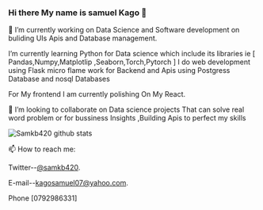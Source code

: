 ### Hi there My name is __samuel Kago__ 👋

<!--
**samkb420/samkb420** is a ✨ _special_ ✨ repository because its `README.md` (this file) appears on your GitHub profile.

Here are some ideas to get you started:

- 🔭 I’m currently working on ...
- 🌱 I’m currently learning ...
- 👯 I’m looking to collaborate on ...
- 🤔 I’m looking for help with ...
- 💬 Ask me about ...
- 📫 How to reach me: ...
- 😄 Pronouns: ...
- ⚡ Fun fact: ...
-->

🔭 I’m currently working on Data Science and Software development on buliding UIs Apis and Database management.

I’m currently learning Python for Data science which include its libraries ie
	[ Pandas,Numpy,Matplotlip ,Seaborn,Torch,Pytorch ]
I do web development using Flask micro flame work for Backend and Apis using Postgress Database and nosql Databases

For My frontend I am currently polishing On My React.

👯 I’m looking to collaborate on Data science projects That can solve real word problem or for bussiness Insights ,Building Apis to perfect my skills


![Samkb420 github stats](https://github-readme-stats.vercel.app/api?username=samkb420&show_icons=true&hide_border=true)

📫 How to reach me:

Twitter--[@samkb420](https://twitter.com/samkb420).

E-mail--[kagosamuel07@yahoo.com](kagosamuel07@yahoo.com).

Phone [0792986331]







